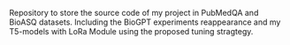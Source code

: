 Repository to store the source code of my project in PubMedQA and BioASQ datasets.
Including the BioGPT experiments reappearance and my T5-models with LoRa Module using the proposed tuning stragtegy.
